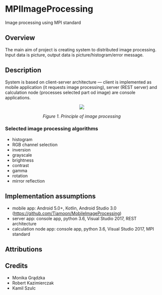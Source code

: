 # MPIImageProcessing
Image processing using MPI standard

## Overview
The main aim of project is creating system to distributed image processing. Input data is picture, output data is picture/histogram/error message.

## Description
System is based on client-server architecture &mdash; client is implemented as mobile application (it requests image processing), server (REST server) and calculation node (processes selected part od image) are console applications.

<p align="center"><img src="https://github.com/kazimierczak-robert/MPIImageProcessing/blob/master/Resources/SystemAng.png"></p>
<p align="center"><em>Figure 1. Principle of image processing</em></p>

### Selected image processing algorithms
- histogram
- RGB channel selection
- inversion
- grayscale
- brightness
- contrast 
- gamma
- rotation
- mirror reflection

## Implementation assumptions
- mobile app: Android 5.0+, Kotlin, Android Studio 3.0 (https://github.com/Tiamoon/MobileImageProcessing)
- server app: console app, python 3.6, Visual Studio 2017, REST architecture
- calculation node app: console app, python 3.6, Visual Studio 2017, MPI standard

## Attributions


## Credits
* Monika Grądzka
* Robert Kazimierczak
* Kamil Szulc
